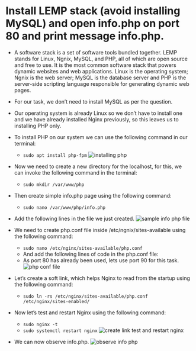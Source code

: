 # Install LEMP stack (avoid installing MySQL) and open info.php on port 80 and print message info.php.

- A software stack is a set of software tools bundled together. LEMP stands for Linux, Ngnix, MySQL, and PHP, all of which are open source and free to use. It is the most common software stack that powers dynamic websites and web applications. Linux is the operating system; Ngnix is the web server; MySQL is the database server and PHP is the server-side scripting language responsible for generating dynamic web pages.
- For our task, we don’t need to install MySQL as per the question.
- Our operating system is already Linux so we don’t have to install one and we have already installed Nginx previously, so this leaves us to installing PHP only.
- To install PHP on our system we can use the following command in our terminal:
  - `sudo apt install php-fpm`
  ![installing php]()

- Now we need to create a new directory for the localhost, for this, we can invoke the following command in the terminal:
  - `sudo mkdir /var/www/php`
- Then create simple info.php page using the following command:
  - `sudo nano /var/www/php/info.php`
- Add the following lines in the file we just created.
  ![sample info php file]()
- We need to create php.conf file inside /etc/ngnix/sites-available using the following command:
  - `sudo nano /etc/nginx/sites-available/php.conf`
  - And add the following lines of code in the php.conf file:
  - As port 80 has already been used, lets use port 90 for this task.
  ![php conf file]()
- Let’s create a soft link, which helps Nginx to read from the startup using the following command:
  - `sudo ln -rs /etc/nginx/sites-available/php.conf /etc/nginx/sites-enabled/`
- Now let’s test and restart Nginx using the following command:
  - `sudo nginx -t`
  - `sudo systemctl restart nginx`
  ![create link test and restart nginx]()
- We can now observe info.php.
  ![observe info php]()
